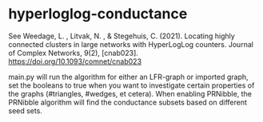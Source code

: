# hyperloglog-conductance
See 
Weedage, L. , Litvak, N. , & Stegehuis, C. (2021). 
Locating highly connected clusters in large networks with HyperLogLog counters. Journal of Complex Networks, 9(2), [cnab023]. https://doi.org/10.1093/comnet/cnab023 

main.py will run the algorithm for either an LFR-graph or imported graph, set the booleans to true when you want to investigate certain properties of the graphs (#triangles, #wedges, et cetera). When enabling PRNibble, the PRNibble algorithm will find the conductance subsets based on different seed sets.

